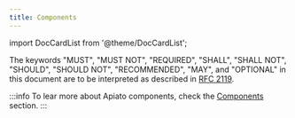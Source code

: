 ```yaml
---
title: Components
---
```


import DocCardList from '@theme/DocCardList';

The keywords "MUST", "MUST NOT", "REQUIRED",
"SHALL", "SHALL NOT", "SHOULD", "SHOULD NOT", "RECOMMENDED", "MAY",
and "OPTIONAL"
in this document are to be interpreted as described in [RFC 2119](https://datatracker.ietf.org/doc/html/rfc2119).

:::info
To lear more about Apiato components, check the [Components](../architecture-concepts/components.md) section.
:::

<DocCardList/>
